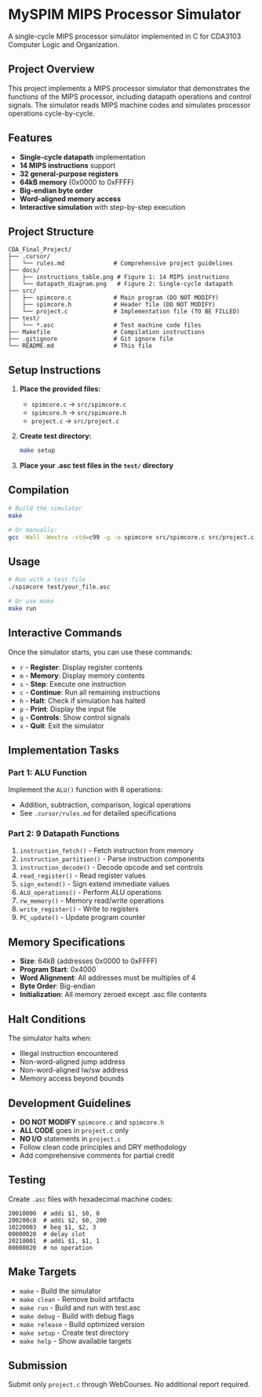 # MySPIM MIPS Processor Simulator

A single-cycle MIPS processor simulator implemented in C for CDA3103 Computer Logic and Organization.

## Project Overview

This project implements a MIPS processor simulator that demonstrates the functions of the MIPS processor, including datapath operations and control signals. The simulator reads MIPS machine codes and simulates processor operations cycle-by-cycle.

## Features

- **Single-cycle datapath** implementation
- **14 MIPS instructions** support
- **32 general-purpose registers**
- **64kB memory** (0x0000 to 0xFFFF)
- **Big-endian byte order**
- **Word-aligned memory access**
- **Interactive simulation** with step-by-step execution

## Project Structure

```
CDA_Final_Project/
├── .cursor/
│   └── rules.md              # Comprehensive project guidelines
├── docs/
│   ├── instructions_table.png # Figure 1: 14 MIPS instructions
│   └── datapath_diagram.png   # Figure 2: Single-cycle datapath
├── src/
│   ├── spimcore.c            # Main program (DO NOT MODIFY)
│   ├── spimcore.h            # Header file (DO NOT MODIFY)
│   └── project.c             # Implementation file (TO BE FILLED)
├── test/
│   └── *.asc                 # Test machine code files
├── Makefile                  # Compilation instructions
├── .gitignore                # Git ignore file
└── README.md                 # This file
```

## Setup Instructions

1. **Place the provided files:**
   - `spimcore.c` → `src/spimcore.c`
   - `spimcore.h` → `src/spimcore.h`
   - `project.c` → `src/project.c`

2. **Create test directory:**
   ```bash
   make setup
   ```

3. **Place your .asc test files in the `test/` directory**

## Compilation

```bash
# Build the simulator
make

# Or manually:
gcc -Wall -Wextra -std=c99 -g -o spimcore src/spimcore.c src/project.c
```

## Usage

```bash
# Run with a test file
./spimcore test/your_file.asc

# Or use make
make run
```

## Interactive Commands

Once the simulator starts, you can use these commands:

- `r` - **Register**: Display register contents
- `m` - **Memory**: Display memory contents  
- `s` - **Step**: Execute one instruction
- `c` - **Continue**: Run all remaining instructions
- `h` - **Halt**: Check if simulation has halted
- `p` - **Print**: Display the input file
- `g` - **Controls**: Show control signals
- `x` - **Quit**: Exit the simulator

## Implementation Tasks

### Part 1: ALU Function
Implement the `ALU()` function with 8 operations:
- Addition, subtraction, comparison, logical operations
- See `.cursor/rules.md` for detailed specifications

### Part 2: 9 Datapath Functions
1. `instruction_fetch()` - Fetch instruction from memory
2. `instruction_partition()` - Parse instruction components
3. `instruction_decode()` - Decode opcode and set controls
4. `read_register()` - Read register values
5. `sign_extend()` - Sign extend immediate values
6. `ALU_operations()` - Perform ALU operations
7. `rw_memory()` - Memory read/write operations
8. `write_register()` - Write to registers
9. `PC_update()` - Update program counter

## Memory Specifications

- **Size**: 64kB (addresses 0x0000 to 0xFFFF)
- **Program Start**: 0x4000
- **Word Alignment**: All addresses must be multiples of 4
- **Byte Order**: Big-endian
- **Initialization**: All memory zeroed except .asc file contents

## Halt Conditions

The simulator halts when:
- Illegal instruction encountered
- Non-word-aligned jump address
- Non-word-aligned lw/sw address  
- Memory access beyond bounds

## Development Guidelines

- **DO NOT MODIFY** `spimcore.c` and `spimcore.h`
- **ALL CODE** goes in `project.c` only
- **NO I/O** statements in `project.c`
- Follow clean code principles and DRY methodology
- Add comprehensive comments for partial credit

## Testing

Create `.asc` files with hexadecimal machine codes:

```
20010000  # addi $1, $0, 0
200200c8  # addi $2, $0, 200
10220003  # beq $1, $2, 3
00000020  # delay slot
20210001  # addi $1, $1, 1
00000020  # no operation
```

## Make Targets

- `make` - Build the simulator
- `make clean` - Remove build artifacts
- `make run` - Build and run with test.asc
- `make debug` - Build with debug flags
- `make release` - Build optimized version
- `make setup` - Create test directory
- `make help` - Show available targets

## Submission

Submit only `project.c` through WebCourses. No additional report required.
